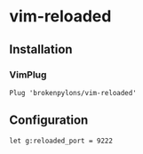 # vim-reloaded

## Installation

### VimPlug

```vim
Plug 'brokenpylons/vim-reloaded'
```

## Configuration

```vim
let g:reloaded_port = 9222
```




